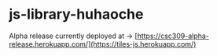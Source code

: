 # js-library-huhaoche

Alpha release currently deployed at -> [https://csc309-alpha-release.herokuapp.com/](https://tiles-js.herokuapp.com/)
